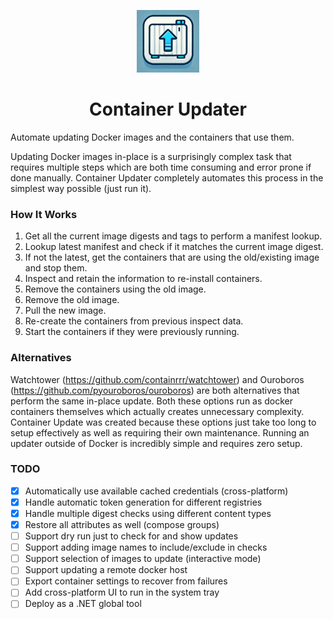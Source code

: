 ﻿<div align="center">

![ICON](icon_small.png)
	
# Container Updater

</div>

Automate updating Docker images and the containers that use them.

Updating Docker images in-place is a surprisingly complex task that requires multiple steps which are both time consuming and error prone if done manually.
Container Updater completely automates this process in the simplest way possible (just run it).

### How It Works
1. Get all the current image digests and tags to perform a manifest lookup.
2. Lookup latest manifest and check if it matches the current image digest.
3. If not the latest, get the containers that are using the old/existing image and stop them.
4. Inspect and retain the information to re-install containers.
5. Remove the containers using the old image.
6. Remove the old image.
7. Pull the new image.
8. Re-create the containers from previous inspect data.
9. Start the containers if they were previously running.

### Alternatives
Watchtower (https://github.com/containrrr/watchtower) and Ouroboros (https://github.com/pyouroboros/ouroboros) are both alternatives that perform the same in-place update.
Both these options run as docker containers themselves which actually creates unnecessary complexity.
Container Update was created because these options just take too long to setup effectively as well as requiring their own maintenance.
Running an updater outside of Docker is incredibly simple and requires zero setup.

### TODO
- [x] Automatically use available cached credentials (cross-platform)
- [x] Handle automatic token generation for different registries
- [x] Handle multiple digest checks using different content types
- [x] Restore all attributes as well (compose groups)
- [ ] Support dry run just to check for and show updates
- [ ] Support adding image names to include/exclude in checks
- [ ] Support selection of images to update (interactive mode)
- [ ] Support updating a remote docker host
- [ ] Export container settings to recover from failures
- [ ] Add cross-platform UI to run in the system tray
- [ ] Deploy as a .NET global tool